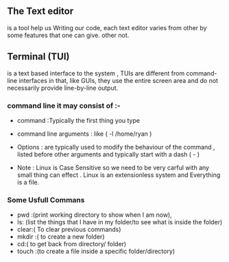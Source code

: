 

## The Text editor
 is a tool help us Writing our code, each text editor varies from other by some features that one can give. other not.
## Terminal (TUI)
is a text based interface to the system , TUIs are different from command-line interfaces in that, like GUIs, they use the entire screen area and do not necessarily provide line-by-line output.

### command line it may consist of :-
* command :Typically the first thing you type
* command line arguments : like ( -l /home/ryan )
* Options : are typically used to modify the behaviour of the command , listed before other arguments and typically start with a dash ( - )

*  Note : Linux is Case Sensitive so we need to be very carful with any small thing can effect .
Linux is an extensionless system and Everything is a file.

### Some Usfull  Commans   

* pwd :(print working directory to  show when I am now),
* ls: (list the things that I have in my folder/to see what is inside the folder)
* clear:( To clear previous commands)
* mkdir :( to create a new folder)
* cd:( to get back from directory/ folder)
* touch :(to create a file inside a specific folder/directory)
 